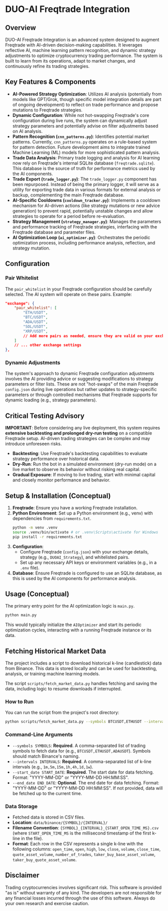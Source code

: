 # DUO-AI Freqtrade Integration

## Overview

DUO-AI Freqtrade Integration is an advanced system designed to augment Freqtrade with AI-driven decision-making capabilities. It leverages reflective AI, machine learning pattern recognition, and dynamic strategy adjustments to optimize cryptocurrency trading performance. The system is built to learn from its operations, adapt to market changes, and continuously refine its trading strategies.

## Key Features & Components

*   **AI-Powered Strategy Optimization**: Utilizes AI analysis (potentially from models like GPT/Grok, though specific model integration details are part of ongoing development) to reflect on trade performance and propose mutations to Freqtrade strategies.
*   **Dynamic Configuration**: While not hot-swapping Freqtrade's core configuration during live runs, the system can dynamically adjust strategy parameters and potentially advise on filter adjustments based on AI analysis.
*   **Pattern Recognition (`cnn_patterns.py`)**: Identifies potential market patterns. Currently, `cnn_patterns.py` operates on a rule-based system for pattern detection. Future development aims to integrate trained Machine Learning (ML) models for more sophisticated pattern analysis.
*   **Trade Data Analysis**: Primary trade logging and analysis for AI learning now rely on Freqtrade's internal SQLite database (`freqtrade.sqlite`). This database is the source of truth for performance metrics used by the AI components.
*   **Trade Export (`trade_logger.py`)**: The `trade_logger.py` component has been repurposed. Instead of being the primary logger, it will serve as a utility for exporting trade data in various formats for external analysis or backup, complementing the main Freqtrade database.
*   **AI-Specific Cooldowns (`cooldown_tracker.py`)**: Implements a cooldown mechanism for AI-driven actions (like strategy mutations or new advice generation) to prevent rapid, potentially unstable changes and allow strategies to operate for a period before re-evaluation.
*   **Strategy Management (`strategy_manager.py`)**: Manages the parameters and performance tracking of Freqtrade strategies, interfacing with the Freqtrade database and parameter files.
*   **AI Optimization Loop (`ai_optimizer.py`)**: Orchestrates the periodic optimization process, including performance analysis, reflection, and strategy mutation.

## Configuration

### Pair Whitelist

The `pair_whitelist` in your Freqtrade configuration should be carefully selected. The AI system will operate on these pairs. Example:

```json
"exchange": {
    "pair_whitelist": [
        "ETH/USDT",
        "BTC/USDT",
        "ADA/USDT",
        "SOL/USDT",
        "XRP/USDT",
        // Add more pairs as needed, ensure they are valid on your exchange
    ]
    // ... other exchange settings
},
```

### Dynamic Adjustments

The system's approach to dynamic Freqtrade configuration adjustments involves the AI providing advice or suggesting modifications to strategy parameters or filter lists. These are not "hot-swaps" of the main Freqtrade `config.json` during live operations but rather updates to strategy-specific parameters or through controlled mechanisms that Freqtrade supports for dynamic loading (e.g., strategy parameters).

## Critical Testing Advisory

**IMPORTANT**: Before considering any live deployment, this system requires **extensive backtesting and prolonged dry-run testing** on a compatible Freqtrade setup. AI-driven trading strategies can be complex and may introduce unforeseen risks.

*   **Backtesting**: Use Freqtrade's backtesting capabilities to evaluate strategy performance over historical data.
*   **Dry-Run**: Run the bot in a simulated environment (dry-run mode) on a live market to observe its behavior without risking real capital.
*   **Gradual Exposure**: If moving to live trading, start with minimal capital and closely monitor performance and behavior.

## Setup & Installation (Conceptual)

1.  **Freqtrade**: Ensure you have a working Freqtrade installation.
2.  **Python Environment**: Set up a Python environment (e.g., venv) with dependencies from `requirements.txt`.
    ```bash
    python -m venv .venv
    source .venv/bin/activate # or .venv\Scripts\activate for Windows
    pip install -r requirements.txt
    ```
3.  **Configuration**:
    *   Configure Freqtrade (`config.json`) with your exchange details, strategy (e.g., `DUOAI_Strategy`), and whitelisted pairs.
    *   Set up any necessary API keys or environment variables (e.g., in a `.env` file).
4.  **Database**: Ensure Freqtrade is configured to use an SQLite database, as this is used by the AI components for performance analysis.

## Usage (Conceptual)

The primary entry point for the AI optimization logic is `main.py`.

```bash
python main.py
```

This would typically initialize the `AIOptimizer` and start its periodic optimization cycles, interacting with a running Freqtrade instance or its data.

## Fetching Historical Market Data

The project includes a script to download historical k-line (candlestick) data from Binance. This data is stored locally and can be used for backtesting, analysis, or training machine learning models.

The script `scripts/fetch_market_data.py` handles fetching and saving the data, including logic to resume downloads if interrupted.

### How to Run

You can run the script from the project's root directory:

```bash
python scripts/fetch_market_data.py --symbols BTCUSDT,ETHUSDT --intervals 1d,4h --start_date "2020-01-01" --end_date "2023-12-31"
```

### Command-Line Arguments

*   `--symbols SYMBOLS`: **Required**. A comma-separated list of trading symbols to fetch data for (e.g., `BTCUSDT,ETHUSDT,ADAUSDT`). Symbols should match Binance's naming.
*   `--intervals INTERVALS`: **Required**. A comma-separated list of k-line intervals (e.g., `1m,5m,15m,1h,4h,1d,1w`).
*   `--start_date START_DATE`: **Required**. The start date for data fetching. Format: "YYYY-MM-DD" or "YYYY-MM-DD HH:MM:SS".
*   `--end_date END_DATE`: **Optional**. The end date for data fetching. Format: "YYYY-MM-DD" or "YYYY-MM-DD HH:MM:SS". If not provided, data will be fetched up to the current time.

### Data Storage

*   Fetched data is stored in CSV files.
*   **Location**: `data/binance/{SYMBOL}/{INTERVAL}/`
*   **Filename Convention**: `{SYMBOL}_{INTERVAL}_{START_OPEN_TIME_MS}.csv` (where `START_OPEN_TIME_MS` is the millisecond timestamp of the first k-line in the file).
*   **Format**: Each row in the CSV represents a single k-line with the following columns: `open_time`, `open`, `high`, `low`, `close`, `volume`, `close_time`, `quote_asset_volume`, `number_of_trades`, `taker_buy_base_asset_volume`, `taker_buy_quote_asset_volume`.

## Disclaimer

Trading cryptocurrencies involves significant risk. This software is provided "as is" without warranty of any kind. The developers are not responsible for any financial losses incurred through the use of this software. Always do your own research and exercise caution.
